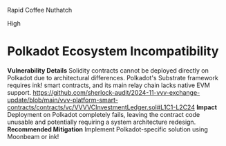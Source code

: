 Rapid Coffee Nuthatch

High

# Polkadot Ecosystem Incompatibility

**Vulnerability Details**
Solidity contracts cannot be deployed directly on Polkadot due to architectural differences. Polkadot's Substrate framework requires ink! smart contracts, and its main relay chain lacks native EVM support.
https://github.com/sherlock-audit/2024-11-vvv-exchange-update/blob/main/vvv-platform-smart-contracts/contracts/vc/VVVVCInvestmentLedger.sol#L1C1-L2C24
**Impact**
Deployment on Polkadot completely fails, leaving the contract code unusable and potentially requiring a system architecture redesign.
**Recommended Mitigation**
Implement Polkadot-specific solution using Moonbeam or ink!